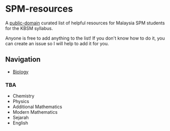 # SPM-resources
A [public-domain](/LICENSE) curated list of helpful resources for Malaysia SPM students for the KBSM syllabus.

Anyone is free to add anything to the list! If you don't know how to do it, you can create an issue so I will help to add it for you.

## Navigation
* [Biology](/biology/README.md)
### TBA
* Chemistry
* Physics
* Additional Mathematics
* Modern Mathematics
* Sejarah
* English
